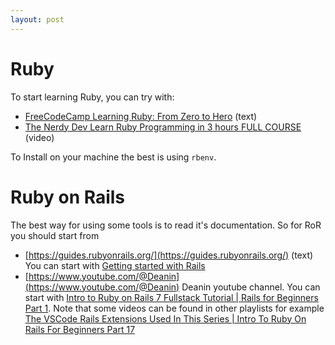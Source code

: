 ```yaml
---
layout: post
---
```


# Ruby

To start learning Ruby, you can try with:
* [FreeCodeCamp Learning Ruby: From Zero to Hero](https://www.freecodecamp.org/news/learning-ruby-from-zero-to-hero-90ad4eecc82d/) (text)
* [The Nerdy Dev Learn Ruby Programming in 3 hours FULL COURSE](https://www.youtube.com/watch?v=wI-hfFW9hfI) (video)


To Install on your machine the best is using `rbenv`.

# Ruby on Rails

The best way for using some tools is to read it's documentation. So for RoR you
should start from
* [https://guides.rubyonrails.org/](https://guides.rubyonrails.org/) (text)
  You can start with [Getting started with
  Rails](https://guides.rubyonrails.org/getting_started.html)
* [https://www.youtube.com/@Deanin](https://www.youtube.com/@Deanin) Deanin
  youtube channel. You can start with [Intro to Ruby on Rails 7 Fullstack
  Tutorial | Rails for Beginners Part 1](https://www.youtube.com/watch?v=TlgSp2XPCY4&list=PL3mtAHT_eRezB9fnoIcKS4vYFjm23vddb&index=1).
  Note that some videos can be found in other playlists for example [The VSCode Rails Extensions
  Used In This Series | Intro To Ruby On Rails For Beginners Part 17
  ](https://www.youtube.com/watch?v=4GjXSI6jcLI&list=PL3mtAHT_eRexG8W__yiMgv3tcIdbLlwho&index=50)
